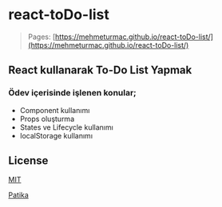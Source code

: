 # react-toDo-list

> Pages: [https://mehmeturmac.github.io/react-toDo-list/](https://mehmeturmac.github.io/react-toDo-list/)

## React kullanarak To-Do List Yapmak

### Ödev içerisinde işlenen konular;

- Component kullanımı
- Props oluşturma
- States ve Lifecycle kullanımı
- localStorage kullanımı

## License

[MIT](https://choosealicense.com/licenses/mit/)

[Patika](https://www.patika.dev)
